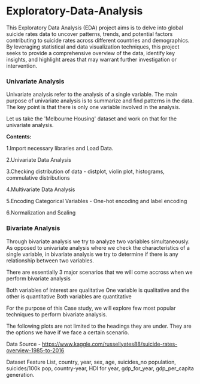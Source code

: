 # Exploratory-Data-Analysis

This Exploratory Data Analysis (EDA) project aims is to delve into global suicide rates data to uncover patterns, trends, and potential factors contributing to suicide rates across different countries and demographics.
By leveraging statistical and data visualization techniques, this project seeks to provide a comprehensive overview of the data, identify key insights, and highlight areas that may warrant further investigation or intervention.

### Univariate Analysis
Univariate analysis refer to the analysis of a single variable. The main purpose of univariate analysis is to summarize and find patterns in the data. The key point is that there is only one variable involved in the analysis.

Let us take the 'Melbourne Housing' dataset and work on that for the univariate analysis.

**Contents:**
 
1.Import necessary libraries and Load Data.

2.Univariate Data Analysis

3.Checking distribution of data - distplot, violin plot, histograms, commulative distributions

4.Multivariate Data Analysis

5.Encoding Categorical Variables - One-hot encoding and label encoding

6.Normalization and Scaling




### Bivariate Analysis

Through bivariate analysis we try to analyze two variables simultaneously. As opposed to univariate analysis where we check the characteristics of a single variable, in bivariate analysis we try to determine if there is any relationship between two variables.

 

There are essentially 3 major scenarios that we will come accross when we perform bivariate analysis

Both variables of interest are qualitative
One variable is qualitative and the other is quantitative
Both variables are quantitative
 

For the purpose of this Case study, we will explore few most popular techniques to perform bivariate analysis.

The following plots are not limited to the headings they are under. They are the options we have if we face a certain scenario.


Data Source - https://www.kaggle.com/russellyates88/suicide-rates-overview-1985-to-2016 


Dataset Feature List, country, year, sex, age, suicides_no population, suicides/100k pop, country-year, HDI for year, gdp_for_year, gdp_per_capita generation.


